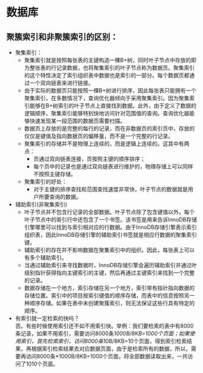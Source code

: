 # 数据库
## 聚簇索引和非聚簇索引的区别：
 + 聚集索引：
    + 聚集索引就是按照每张表的主键构造一棵B+树，同时叶子节点中存放的即为整张表的行记录数据，也将聚集索引的叶子节点称为数据页。聚集索引的这个特性决定了索引组织表中数据也是索引的一部分。每个数据页都通过一个双向链表来进行链接。
    + 由于实际的数据页只能按照一棵B+树进行排序，因此每张表只能拥有一个聚集索引，在多数情况下，查询优化器倾向于采用聚集索引。因为聚集索引能够在B+树索引的叶子节点上直接找到数据。此外，由于定义了数据的逻辑顺序，聚集索引能够特别快地访问针对范围值的查询。查询优化器能够快速发现某一段范围的数据页需要扫描。
    + 数据页上存放的是完整的每行的记录，而在非数据页的索引页中，存放的仅仅是键值及指向数据页的偏移量，而不是一个完整的行记录。
    + 聚集索引的存储并不是物理上连续的，而是逻辑上连续的。这其中有两点：
        + 页通过双向链表连接，页按照主键的顺序排序；
        + 每个页中的记录也是通过双向链表进行维护的，物理存储上可以同样不按照主键存储。
    + 聚集索引的好处：
        + 对于主键的排序查找和范围查找速度非常快，叶子节点的数据就是用户所要查询的数据。
+ 辅助索引(非聚集索引)
    + 叶子节点并不包含行记录的全部数据。叶子节点除了包含键值以外，每个叶子节点中的索引行中还包含了一个书签。该书签是用来告诉InnoDB存储引擎哪里可以找到与索引相对应的行数据。由于InnoDB存储引擎表示索引组织表，因此InnoDB存储引擎的辅助索引书签就是相应行数据的聚集索引键。
    + 辅助索引的存在并不影响数据在聚集索引中的组织。因此，每张表上可以有多个辅助索引。
    + 当通过辅助索引来寻找数据时，InnoDB存储引擎会遍历辅助索引并通过叶级别指针获得指向主键索引的主键，然后再通过主键索引来找到一个完整的记录。
    + 数据存储在一个地方，索引存储在另一个地方，索引带有指针指向数据的存储位置。索引中的项目按索引键值的顺序存储，而表中的信息按照另一种顺序存储。如果在表中未创建聚簇索引，则无法保证这些行具有特定的顺序。
+ 有索引就一定检索的快吗？  
    否。有些时候使用索引还不如不用索引快。举例：我们要检索的表中有8000条记录，如果不用索引，需要访问8000条*1000B/8KB=1000个页面；如果使用索引，首先检索索引，访问8000条*10B/8KB=10个页面，得到索引检索结果，再根据索引检索结果去对应数据页面，由于是检索所有的数据，所以，需要再访问8000条*1000B/8KB=1000个页面，将全部数据读取出来，一共访问了1010个页面。